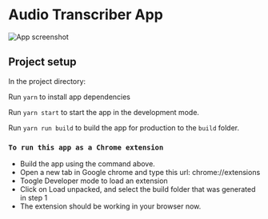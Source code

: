 # Audio Transcriber App

![App screenshot](https://imgur.com/dvjeAHJ.png)

## Project setup

In the project directory:

Run `yarn` to install app dependencies

Run `yarn start` to start the app in the development mode.

Run `yarn run build` to build the app for production to the `build` folder.

### `To run this app as a Chrome extension`
- Build the app using the command above.
- Open a new tab in Google chrome and type this url: chrome://extensions
- Toogle Developer mode to load an extension
- Click on Load unpacked, and select the build folder that was generated in step 1
- The extension should be working in your browser now.